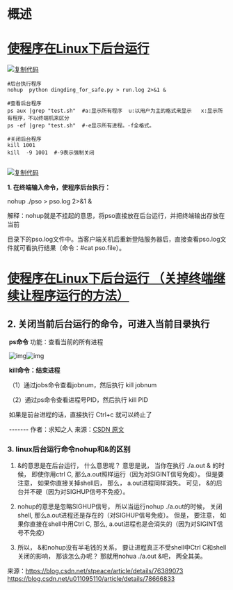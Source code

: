 # 概述

# [使程序在Linux下后台运行](https://www.cnblogs.com/andylhc/p/9721705.html)

 

[![复制代码](https://common.cnblogs.com/images/copycode.gif)](javascript:void(0);)

```
#后台执行程序
nohup  python dingding_for_safe.py > run.log 2>&1 &

#查看后台程序
ps aux |grep "test.sh"  #a:显示所有程序  u:以用户为主的格式来显示   x:显示所有程序，不以终端机来区分
ps -ef |grep "test.sh"  #-e显示所有进程。-f全格式。

#关闭后台程序
kill 1001
kill  -9 1001  #-9表示强制关闭
 
```

[![复制代码](https://common.cnblogs.com/images/copycode.gif)](javascript:void(0);)

 

**1. 在终端输入命令，使程序后台执行：**

nohup  ./pso > pso.log 2>&1 &

解释：nohup就是不挂起的意思，将pso直接放在后台运行，并把终端输出存放在当前

目录下的pso.log文件中。当客户端关机后重新登陆服务器后，直接查看pso.log文件就可看执行结果（命令：#cat pso.file）。

 

# [使程序在Linux下后台运行 （关掉终端继续让程序运行的方法）](https://blog.csdn.net/zxh2075/article/details/52932885)

 

## **2. 关闭当前后台运行的命令**，可进入当前目录执行

​       **ps命令** 功能：查看当前的所有进程

​          ![img](https://img-blog.csdn.net/20170630162114394)![img]()

​      **kill命令：结束进程**

​     （1）通过jobs命令查看jobnum，然后执行   kill  jobnum

​     （2）通过ps命令查看进程号PID，然后执行  kill PID

​       如果是前台进程的话，直接执行 Ctrl+c 就可以终止了

​           ------- 作者：求知之人 来源：[CSDN 原文](https://blog.csdn.net/u013846293/article/details/74003051/) 

 

### 3. linux后台运行命令nohup和&的区别

1.   &的意思是在后台运行， 什么意思呢？  意思是说， 当你在执行 ./a.out & 的时候， 即使你用ctrl C,  那么a.out照样运行（因为对SIGINT信号免疫）。 但是要注意， 如果你直接关掉shell后， 那么， a.out进程同样消失。 可见， &的后台并不硬（因为对SIGHUP信号不免疫）。

2.   nohup的意思是忽略SIGHUP信号， 所以当运行nohup ./a.out的时候， 关闭shell, 那么a.out进程还是存在的（对SIGHUP信号免疫）。 但是， 要注意， 如果你直接在shell中用Ctrl C, 那么, a.out进程也是会消失的（因为对SIGINT信号不免疫）

3.   所以， &和nohup没有半毛钱的关系， 要让进程真正不受shell中Ctrl C和shell关闭的影响， 那该怎么办呢？ 那就用nohua ./a.out &吧， 两全其美。

 

来源：https://blog.csdn.net/stpeace/article/details/76389073     https://blog.csdn.net/u011095110/article/details/78666833